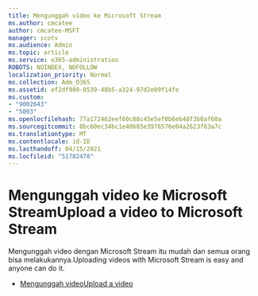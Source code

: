 ```yaml
---
title: Mengunggah video ke Microsoft Stream
ms.author: cmcatee
author: cmcatee-MSFT
manager: scotv
ms.audience: Admin
ms.topic: article
ms.service: o365-administration
ROBOTS: NOINDEX, NOFOLLOW
localization_priority: Normal
ms.collection: Adm_O365
ms.assetid: ef2df989-8539-48b5-a324-97d2e09f14fe
ms.custom:
- "9002643"
- "5093"
ms.openlocfilehash: 77a172462eef60c88c45e5ef0b6eb48f3b0af60a
ms.sourcegitcommit: 8bc60ec34bc1e40685e3976576e04a2623f63a7c
ms.translationtype: MT
ms.contentlocale: id-ID
ms.lasthandoff: 04/15/2021
ms.locfileid: "51782478"
---
```

# <a name="upload-a-video-to-microsoft-stream"></a><span data-ttu-id="694d5-102">Mengunggah video ke Microsoft Stream</span><span class="sxs-lookup"><span data-stu-id="694d5-102">Upload a video to Microsoft Stream</span></span>

<span data-ttu-id="694d5-103">Mengunggah video dengan Microsoft Stream itu mudah dan semua orang bisa melakukannya.</span><span class="sxs-lookup"><span data-stu-id="694d5-103">Uploading videos with Microsoft Stream is easy and anyone can do it.</span></span>

- [<span data-ttu-id="694d5-104">Mengunggah video</span><span class="sxs-lookup"><span data-stu-id="694d5-104">Upload a video</span></span>](https://docs.microsoft.com/stream/portal-upload-video)
